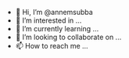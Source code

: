 - 👋 Hi, I’m @annemsubba
- 👀 I’m interested in ...
- 🌱 I’m currently learning ...
- 💞️ I’m looking to collaborate on ...
- 📫 How to reach me ...

<!---
annemsubba/annemsubba is a ✨ special ✨ repository because its `README.md` (this file) appears on your GitHub profile.
You can click the Preview link to take a look at your changes.
--->
